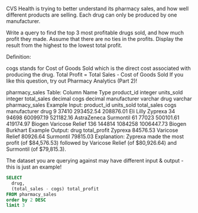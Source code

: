 CVS Health is trying to better understand its pharmacy sales, and how well different products are selling. Each drug can only be produced by one manufacturer.

Write a query to find the top 3 most profitable drugs sold, and how much profit they made. Assume that there are no ties in the profits. Display the result from the highest to the lowest total profit.

Definition:

cogs stands for Cost of Goods Sold which is the direct cost associated with producing the drug.
Total Profit = Total Sales - Cost of Goods Sold
If you like this question, try out Pharmacy Analytics (Part 2)!

pharmacy_sales Table:
Column Name	Type
product_id	integer
units_sold	integer
total_sales	decimal
cogs	decimal
manufacturer	varchar
drug	varchar
pharmacy_sales Example Input:
product_id	units_sold	total_sales	cogs	manufacturer	drug
9	37410	293452.54	208876.01	Eli Lilly	Zyprexa
34	94698	600997.19	521182.16	AstraZeneca	Surmontil
61	77023	500101.61	419174.97	Biogen	Varicose Relief
136	144814	1084258	1006447.73	Biogen	Burkhart
Example Output:
drug	total_profit
Zyprexa	84576.53
Varicose Relief	80926.64
Surmontil	79815.03
Explanation:
Zyprexa made the most profit (of $84,576.53) followed by Varicose Relief (of $80,926.64) and Surmontil (of $79,815.3).

The dataset you are querying against may have different input & output - this is just an example!


```sql
SELECT
  drug,
  (total_sales - cogs) total_profit
FROM pharmacy_sales
order by 2 DESC
limit 3
```